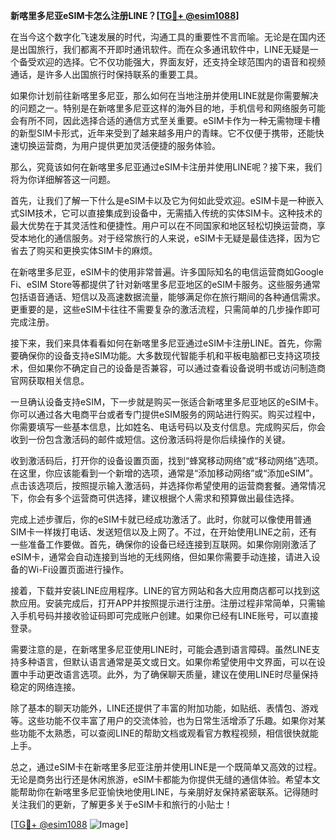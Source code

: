 **新喀里多尼亚eSIM卡怎么注册LINE？[[TG💪+ @esim1088](https://t.me/s/esim1088)]**

在当今这个数字化飞速发展的时代，沟通工具的重要性不言而喻。无论是在国内还是出国旅行，我们都离不开即时通讯软件。而在众多通讯软件中，LINE无疑是一个备受欢迎的选择。它不仅功能强大，界面友好，还支持全球范围内的语音和视频通话，是许多人出国旅行时保持联系的重要工具。

如果你计划前往新喀里多尼亚，那么如何在当地注册并使用LINE就是你需要解决的问题之一。特别是在新喀里多尼亚这样的海外目的地，手机信号和网络服务可能会有所不同，因此选择合适的通信方式至关重要。eSIM卡作为一种无需物理卡槽的新型SIM卡形式，近年来受到了越来越多用户的青睐。它不仅便于携带，还能快速切换运营商，为用户提供更加灵活便捷的服务体验。

那么，究竟该如何在新喀里多尼亚通过eSIM卡注册并使用LINE呢？接下来，我们将为你详细解答这一问题。

首先，让我们了解一下什么是eSIM卡以及它为何如此受欢迎。eSIM卡是一种嵌入式SIM技术，它可以直接集成到设备中，无需插入传统的实体SIM卡。这种技术的最大优势在于其灵活性和便捷性。用户可以在不同国家和地区轻松切换运营商，享受本地化的通信服务。对于经常旅行的人来说，eSIM卡无疑是最佳选择，因为它省去了购买和更换实体SIM卡的麻烦。

在新喀里多尼亚，eSIM卡的使用非常普遍。许多国际知名的电信运营商如Google Fi、eSIM Store等都提供了针对新喀里多尼亚地区的eSIM卡服务。这些服务通常包括语音通话、短信以及高速数据流量，能够满足你在旅行期间的各种通信需求。更重要的是，这些eSIM卡往往不需要复杂的激活流程，只需简单的几步操作即可完成注册。

接下来，我们来具体看看如何在新喀里多尼亚通过eSIM卡注册LINE。首先，你需要确保你的设备支持eSIM功能。大多数现代智能手机和平板电脑都已支持这项技术，但如果你不确定自己的设备是否兼容，可以通过查看设备说明书或访问制造商官网获取相关信息。

一旦确认设备支持eSIM，下一步就是购买一张适合新喀里多尼亚地区的eSIM卡。你可以通过各大电商平台或者专门提供eSIM服务的网站进行购买。购买过程中，你需要填写一些基本信息，比如姓名、电话号码以及支付信息。完成购买后，你会收到一份包含激活码的邮件或短信。这份激活码将是你后续操作的关键。

收到激活码后，打开你的设备设置页面，找到“蜂窝移动网络”或“移动网络”选项。在这里，你应该能看到一个新增的选项，通常是“添加移动网络”或“添加eSIM”。点击该选项后，按照提示输入激活码，并选择你希望使用的运营商套餐。通常情况下，你会有多个运营商可供选择，建议根据个人需求和预算做出最佳选择。

完成上述步骤后，你的eSIM卡就已经成功激活了。此时，你就可以像使用普通SIM卡一样拨打电话、发送短信以及上网了。不过，在开始使用LINE之前，还有一些准备工作要做。首先，确保你的设备已经连接到互联网。如果你刚刚激活了eSIM卡，通常会自动连接到当地的无线网络，但如果你需要手动连接，请进入设备的Wi-Fi设置页面进行操作。

接着，下载并安装LINE应用程序。LINE的官方网站和各大应用商店都可以找到这款应用。安装完成后，打开APP并按照提示进行注册。注册过程非常简单，只需输入手机号码并接收验证码即可完成账户创建。如果你已经有LINE账号，可以直接登录。

需要注意的是，在新喀里多尼亚使用LINE时，可能会遇到语言障碍。虽然LINE支持多种语言，但默认语言通常是英文或日文。如果你希望使用中文界面，可以在设置中手动更改语言选项。此外，为了确保聊天质量，建议在使用LINE时尽量保持稳定的网络连接。

除了基本的聊天功能外，LINE还提供了丰富的附加功能，如贴纸、表情包、游戏等。这些功能不仅丰富了用户的交流体验，也为日常生活增添了乐趣。如果你对某些功能不太熟悉，可以查阅LINE的帮助文档或观看官方教程视频，相信很快就能上手。

总之，通过eSIM卡在新喀里多尼亚注册并使用LINE是一个既简单又高效的过程。无论是商务出行还是休闲旅游，eSIM卡都能为你提供无缝的通信体验。希望本文能帮助你在新喀里多尼亚愉快地使用LINE，与亲朋好友保持紧密联系。记得随时关注我们的更新，了解更多关于eSIM卡和旅行的小贴士！

[[TG💪+ @esim1088](https://t.me/s/esim1088) ![Image](https://i.postimg.cc/4NQfJmqS/Snipaste-2025-05-13-00-14-12.png)]